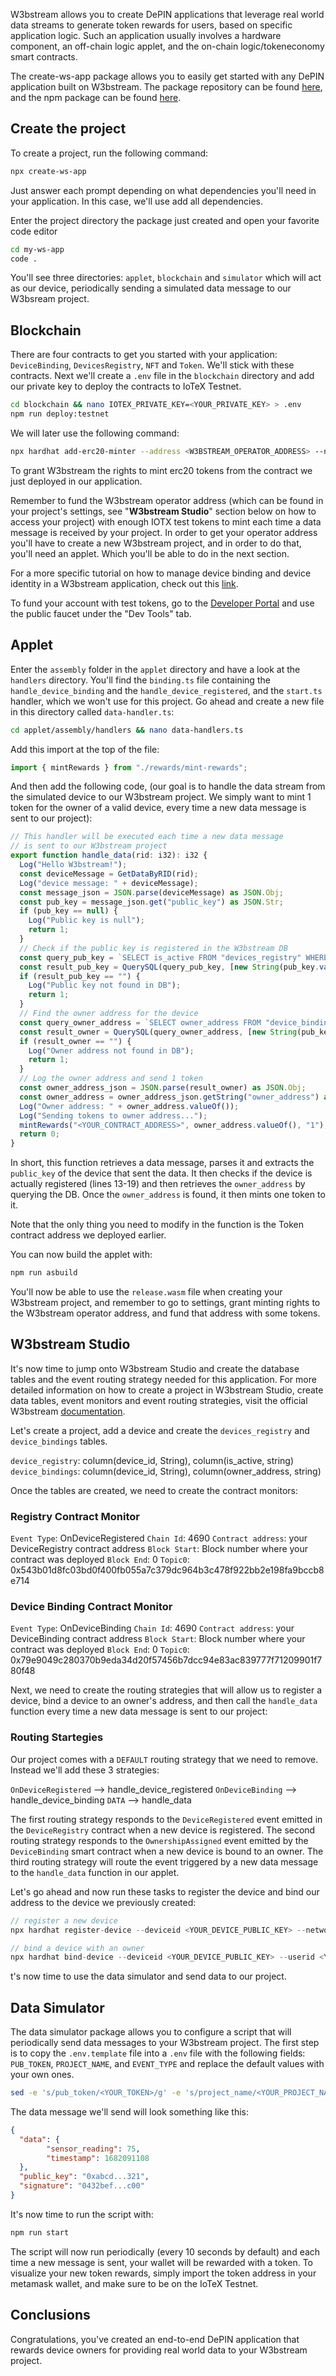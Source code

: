 W3bstream allows you to create DePIN applications that leverage real world data streams to generate token rewards for users, based on specific application logic. Such an application usually involves a hardware component, an off-chain logic applet, and the on-chain logic/tokeneconomy smart contracts. 

The create-ws-app package allows you to easily get started with any DePIN application built on W3bstream. The package repository can be found [here](https://github.com/machinefi/create-ws-app), and the npm package can be found [here](https://www.npmjs.com/package/create-ws-app).

## Create the project

To create a project, run the following command: 

```bash
npx create-ws-app
```

Just answer each prompt depending on what dependencies you'll need in your application. In this case, we'll use add all dependencies. 

Enter the project directory the package just created and open your favorite code editor

```bash
cd my-ws-app
code .
```

You'll see three directories: `applet`, `blockchain` and `simulator` which will act as our device, periodically sending a simulated data message to our W3bsream project. 

## Blockchain

There are four contracts to get you started with your application: `DeviceBinding`, `DevicesRegistry`, `NFT` and `Token`. We'll stick with these contracts. Next we'll create a `.env` file in the `blockchain` directory and add our private key to deploy the contracts to IoTeX Testnet. 

```bash
cd blockchain && nano IOTEX_PRIVATE_KEY=<YOUR_PRIVATE_KEY> > .env 
npm run deploy:testnet
```

We will later use the following command: 

```bash
npx hardhat add-erc20-minter --address <W3BSTREAM_OPERATOR_ADDRESS> --network testnet
```

To grant W3bstream the rights to mint erc20 tokens from the contract we just deployed in our application. 

Remember to fund the W3bstream operator address (which can be found in your project's settings, see "**W3bstream Studio**" section below on how to access your project) with enough IOTX test tokens to mint each time a data message is received by your project. In order to get your operator address you'll have to create a new W3bstream project, and in order to do that, you'll need an applet. Which you'll be able to do in the next section. 

For a more specific tutorial on how to manage device binding and device identity in a W3bstream application, check out this [link](https://developers.iotex.io/posts/manage-device-identity-and-binding-with-w3bstream). 

To fund your account with test tokens, go to the [Developer Portal](https://developers.iotex.io/) and use the public faucet under the "Dev Tools" tab. 

## Applet

Enter the `assembly` folder in the `applet` directory and have a look at the `handlers` directory. You'll find the `binding.ts` file containing the `handle_device_binding` and the `handle_device_registered`, and the `start.ts` handler, which we won't use for this project. Go ahead and create a new file in this directory called `data-handler.ts`:

```bash
cd applet/assembly/handlers && nano data-handlers.ts
```

Add this import at the top of the file: 

```typescript
import { mintRewards } from "./rewards/mint-rewards";
```

And then add the following code, (our goal is to handle the data stream from the simulated device to our W3bstream project. We simply want to mint 1 token for the owner of a valid device, every time a new data message is sent to our project):

```typescript
// This handler will be executed each time a new data message 
// is sent to our W3bstream project
export function handle_data(rid: i32): i32 {
  Log("Hello W3bstream!");
  const deviceMessage = GetDataByRID(rid);
  Log("device message: " + deviceMessage);
  const message_json = JSON.parse(deviceMessage) as JSON.Obj;
  const pub_key = message_json.get("public_key") as JSON.Str;
  if (pub_key == null) {
    Log("Public key is null");
    return 1;
  }
  // Check if the public key is registered in the W3bstream DB
  const query_pub_key = `SELECT is_active FROM "devices_registry" WHERE public_key = ?;`;
  const result_pub_key = QuerySQL(query_pub_key, [new String(pub_key.valueOf())]);
  if (result_pub_key == "") {
    Log("Public key not found in DB");
    return 1;
  }
  // Find the owner address for the device
  const query_owner_address = `SELECT owner_address FROM "device_binding" WHERE public_key = ?;`;
  const result_owner = QuerySQL(query_owner_address, [new String(pub_key.valueOf())]);
  if (result_owner == "") {
    Log("Owner address not found in DB");
    return 1;
  }
  // Log the owner address and send 1 token
  const owner_address_json = JSON.parse(result_owner) as JSON.Obj;
  const owner_address = owner_address_json.getString("owner_address") as JSON.Str;
  Log("Owner address: " + owner_address.valueOf());
  Log("Sending tokens to owner address...");
  mintRewards("<YOUR_CONTRACT_ADDRESS>", owner_address.valueOf(), "1");
  return 0;
}
```

In short, this function retrieves a data message, parses it and extracts the `public_key` of the device that sent the data. It then checks if the device is actually registered (lines 13-19) and then retrieves the `owner_address` by querying the DB. Once the `owner_address` is found, it then mints one token to it.

Note that the only thing you need to modify in the function is the Token contract address we deployed earlier. 

You can now build the applet with:

```bash
npm run asbuild
```

You'll now be able to use the `release.wasm` file when creating your W3bstream project, and remember to go to settings, grant minting rights to the W3bstream operator address, and fund that address with some tokens. 

## W3bstream Studio

It's now time to jump onto W3bstream Studio and create the database tables and the event routing strategy needed for this application. For more detailed information on how to create a project in W3bstream Studio, create data tables, event monitors and event routing strategies, visit the official W3bstream [documentation](https://docs.w3bstream.com/get-started/w3bstream-studio).

Let's create a project, add a device and create the `devices_registry` and `device_bindings` tables. 

`device_registry`: column(device_id, String), column(is_active, string)
`device_bindings`: column(device_id, String), column(owner_address, string)

Once the tables are created, we need to create the contract monitors: 

### Registry Contract Monitor

`Event Type`: OnDeviceRegistered
`Chain Id`: 4690
`Contract address`: your DeviceRegistry contract address
`Block Start`: Block number where your contract was deployed
`Block End`: 0
`Topic0`: 0x543b01d8fc03bd0f400fb055a7c379dc964b3c478f922bb2e198fa9bccb8e714


### Device Binding Contract Monitor

`Event Type`: OnDeviceBinding
`Chain Id`: 4690
`Contract address`: your DeviceBinding contract address
`Block Start`: Block number where your contract was deployed
`Block End`: 0
`Topic0`: 0x79e9049c280370b9eda34d20f57456b7dcc94e83ac839777f71209901f780f48

Next, we need to create the routing strategies that will allow us to register a device, bind a device to an owner's address, and then call the `handle_data` function every time a new data message is sent to our project: 

### Routing Startegies

Our project comes with a `DEFAULT` routing strategy that we need to remove. Instead we'll add these 3 strategies: 

`OnDeviceRegistered` --> handle_device_registered
`OnDeviceBinding` --> handle_device_binding
`DATA` --> handle_data

The first routing strategy responds to the `DeviceRegistered` event emitted in the `DeviceRegistry` contract when a new device is registered. The second routing strategy responds to the `OwnershipAssigned` event emitted by the `DeviceBinding` smart contract when a new device is bound to an owner. The third routing strategy will route the event triggered by a new data message to the `handle_data` function in our applet. 

Let's go ahead and now run these tasks to register the device and bind our address to the device we previously created: 

```typescript
// register a new device
npx hardhat register-device --deviceid <YOUR_DEVICE_PUBLIC_KEY> --network testnet

// bind a device with an owner
npx hardhat bind-device --deviceid <YOUR_DEVICE_PUBLIC_KEY> --userid <YOUR_ADDRESS>
```

t's now time to use the data simulator and send data to our project. 

## Data Simulator

The data simulator package allows you to configure a script that will periodically send data messages to your W3bstream project. The first step is to copy the `.env.template` file into a `.env` file with the following fields: `PUB_TOKEN`, `PROJECT_NAME`, and `EVENT_TYPE` and replace the default values with your own ones. 

```bash
sed -e 's/pub_token/<YOUR_TOKEN>/g' -e 's/project_name/<YOUR_PROJECT_NAME>/g' -e 's/event_type/<W3BSTREAM_EVENT_NAME>/g' .env.template > .env
```

The data message we'll send will look something like this: 

```JSON
{    
  "data": {        
        "sensor_reading": 75,       
        "timestamp": 1682091108    
  },    
  "public_key": "0xabcd...321",    
  "signature": "0432bef...c00"
}
```

It's now time to run the script with: 

```bash
npm run start
```

The script will now run periodically (every 10 seconds by default) and each time a new message is sent, your wallet will be rewarded with a token. To visualize your new token rewards, simply import the token address in your metamask wallet, and make sure to be on the IoTeX Testnet. 

## Conclusions

Congratulations, you've created an end-to-end DePIN application that rewards device owners for providing real world data to your W3bstream project. 






